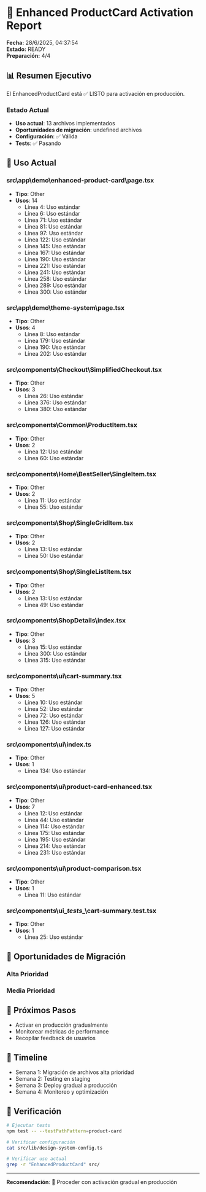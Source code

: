 # 🚀 Enhanced ProductCard Activation Report

**Fecha:** 28/6/2025, 04:37:54  
**Estado:** READY  
**Preparación:** 4/4

## 📊 Resumen Ejecutivo

El EnhancedProductCard está ✅ LISTO para activación en producción.

### Estado Actual
- **Uso actual**: 13 archivos implementados
- **Oportunidades de migración**: undefined archivos
- **Configuración**: ✅ Válida
- **Tests**: ✅ Pasando

## 📍 Uso Actual


### src\app\demo\enhanced-product-card\page.tsx
- **Tipo**: Other
- **Usos**: 14
  - Línea 4: Uso estándar
  - Línea 6: Uso estándar
  - Línea 71: Uso estándar
  - Línea 81: Uso estándar
  - Línea 97: Uso estándar
  - Línea 122: Uso estándar
  - Línea 145: Uso estándar
  - Línea 167: Uso estándar
  - Línea 190: Uso estándar
  - Línea 221: Uso estándar
  - Línea 241: Uso estándar
  - Línea 258: Uso estándar
  - Línea 289: Uso estándar
  - Línea 300: Uso estándar


### src\app\demo\theme-system\page.tsx
- **Tipo**: Other
- **Usos**: 4
  - Línea 8: Uso estándar
  - Línea 179: Uso estándar
  - Línea 190: Uso estándar
  - Línea 202: Uso estándar


### src\components\Checkout\SimplifiedCheckout.tsx
- **Tipo**: Other
- **Usos**: 3
  - Línea 26: Uso estándar
  - Línea 376: Uso estándar
  - Línea 380: Uso estándar


### src\components\Common\ProductItem.tsx
- **Tipo**: Other
- **Usos**: 2
  - Línea 12: Uso estándar
  - Línea 60: Uso estándar


### src\components\Home\BestSeller\SingleItem.tsx
- **Tipo**: Other
- **Usos**: 2
  - Línea 11: Uso estándar
  - Línea 55: Uso estándar


### src\components\Shop\SingleGridItem.tsx
- **Tipo**: Other
- **Usos**: 2
  - Línea 13: Uso estándar
  - Línea 50: Uso estándar


### src\components\Shop\SingleListItem.tsx
- **Tipo**: Other
- **Usos**: 2
  - Línea 13: Uso estándar
  - Línea 49: Uso estándar


### src\components\ShopDetails\index.tsx
- **Tipo**: Other
- **Usos**: 3
  - Línea 15: Uso estándar
  - Línea 300: Uso estándar
  - Línea 315: Uso estándar


### src\components\ui\cart-summary.tsx
- **Tipo**: Other
- **Usos**: 5
  - Línea 10: Uso estándar
  - Línea 52: Uso estándar
  - Línea 72: Uso estándar
  - Línea 126: Uso estándar
  - Línea 127: Uso estándar


### src\components\ui\index.ts
- **Tipo**: Other
- **Usos**: 1
  - Línea 134: Uso estándar


### src\components\ui\product-card-enhanced.tsx
- **Tipo**: Other
- **Usos**: 7
  - Línea 12: Uso estándar
  - Línea 44: Uso estándar
  - Línea 114: Uso estándar
  - Línea 175: Uso estándar
  - Línea 195: Uso estándar
  - Línea 214: Uso estándar
  - Línea 231: Uso estándar


### src\components\ui\product-comparison.tsx
- **Tipo**: Other
- **Usos**: 1
  - Línea 11: Uso estándar


### src\components\ui\__tests__\cart-summary.test.tsx
- **Tipo**: Other
- **Usos**: 1
  - Línea 25: Uso estándar


## 🔄 Oportunidades de Migración

### Alta Prioridad


### Media Prioridad


## 🎯 Próximos Pasos

- Activar en producción gradualmente
- Monitorear métricas de performance
- Recopilar feedback de usuarios

## 📅 Timeline

- Semana 1: Migración de archivos alta prioridad
- Semana 2: Testing en staging
- Semana 3: Deploy gradual a producción
- Semana 4: Monitoreo y optimización

## 🧪 Verificación

```bash
# Ejecutar tests
npm test -- --testPathPattern=product-card

# Verificar configuración
cat src/lib/design-system-config.ts

# Verificar uso actual
grep -r "EnhancedProductCard" src/
```

---

**Recomendación**: 🚀 Proceder con activación gradual en producción

